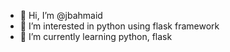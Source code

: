 - 👋 Hi, I’m @jbahmaid
- 👀 I’m interested in python using flask framework
- 🌱 I’m currently learning python, flask


<!---
jbahmaid/jbahmaid is a ✨ special ✨ repository because its `README.md` (this file) appears on your GitHub profile.
You can click the Preview link to take a look at your changes.
--->
